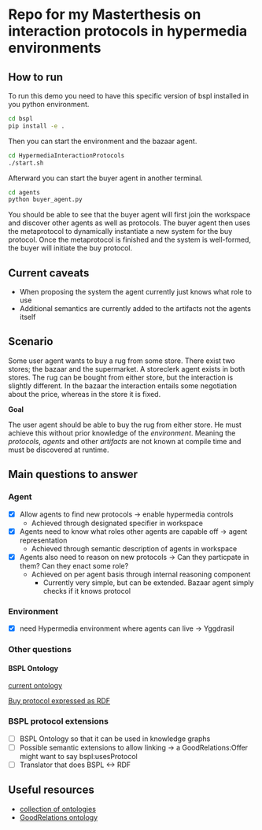 # Repo for my Masterthesis on interaction protocols in hypermedia environments
## How to run
To run this demo you need to have this specific version of bspl installed in you python environment. 
```bash
cd bspl
pip install -e .
```
Then you can start the environment and the bazaar agent.
```bash
cd HypermediaInteractionProtocols
./start.sh
```
Afterward you can start the buyer agent in another terminal.
```bash
cd agents
python buyer_agent.py
```
You should be able to see that the buyer agent will first join the workspace and discover other agents as well as protocols.
The buyer agent then uses the metaprotocol to dynamically instantiate a new system for the buy protocol.
Once the metaprotocol is finished and the system is well-formed, the buyer will initiate the buy protocol.

## Current caveats
- When proposing the system the agent currently just knows what role to use
- Additional semantics are currently added to the artifacts not the agents itself





## Scenario

Some user agent wants to buy a rug from some store. There exist two stores; the bazaar and the supermarket.
A storeclerk agent exists in both stores. The rug can be bought from either store, but the interaction is slightly different.
In the bazaar the interaction entails some negotiation about the price, whereas in the store it is fixed.

**Goal**

The user agent should be able to buy the rug from either store. He must achieve this without prior knowledge of the _environment_.
Meaning the _protocols_, _agents_ and other _artifacts_ are not known at compile time and must be discovered at runtime.

## Main questions to answer

### Agent
- [X] Allow agents to find new protocols -> enable hypermedia controls
  - Achieved through designated specifier in workspace
- [X] Agents need to know what roles other agents are capable off -> agent representation
  - Achieved through semantic description of agents in workspace
- [X] Agents also need to reason on new protocols -> Can they particpate in them? Can they enact some role?
  - Achieved on per agent basis through internal reasoning component
    - Currently very simple, but can be extended. Bazaar agent simply checks if it knows protocol

### Environment

- [x] need Hypermedia environment where agents can live -> Yggdrasil

### Other questions

#### BSPL Ontology

[current ontology](https://github.com/KaiTries/MasterThesis/blob/main/testing/bspl.ttl)

[Buy protocol expressed as RDF](https://github.com/KaiTries/MasterThesis/blob/main/testing/buy.ttl)
### BSPL protocol extensions

- [ ] BSPL Ontology so that it can be used in knowledge graphs
- [ ] Possible semantic extensions to allow linking -> a GoodRelations:Offer might want to say bspl:usesProtocol
- [ ] Translator that does BSPL <-> RDF
## Useful resources

- [collection of ontologies](https://lov.linkeddata.es/dataset/lov)
- [GoodRelations ontology](https://www.heppnetz.de/projects/goodrelations/primer/)